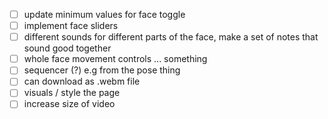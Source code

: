 - [ ] update minimum values for face toggle 
- [ ] implement face sliders
- [ ] different sounds for different parts of the face, make a set of notes that sound good together
- [ ] whole face movement controls ... something
- [ ] sequencer (?) e.g from the pose thing
- [ ] can download as .webm file
- [ ] visuals / style the page
- [ ] increase size of video
